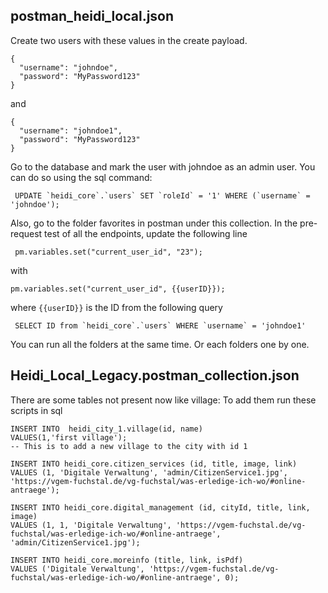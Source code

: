 
## postman_heidi_local.json
Create two users with these values in the create payload.
```
{
  "username": "johndoe",
  "password": "MyPassword123"
}
```
and

```
{
  "username": "johndoe1",
  "password": "MyPassword123"
}
```

Go to the database and mark the user with johndoe as an admin user. You can do so using the sql command:
```
 UPDATE `heidi_core`.`users` SET `roleId` = '1' WHERE (`username` = 'johndoe');
```

Also, go to the folder favorites in postman under this collection.
In the pre-request test of all the endpoints, update the following line
```
 pm.variables.set("current_user_id", "23");
```
with 
```
pm.variables.set("current_user_id", {{userID}});
```

where `{{userID}}` is the ID from the following query


```
 SELECT ID from `heidi_core`.`users` WHERE `username` = 'johndoe1'
```

You can run all the folders at the same time. Or each folders one by one.


## Heidi_Local_Legacy.postman_collection.json

There are some tables not present now like village:
To add them run these scripts in sql

```
INSERT INTO  heidi_city_1.village(id, name) 
VALUES(1,'first village'); 
-- This is to add a new village to the city with id 1
```

```
INSERT INTO heidi_core.citizen_services (id, title, image, link)
VALUES (1, 'Digitale Verwaltung', 'admin/CitizenService1.jpg', 'https://vgem-fuchstal.de/vg-fuchstal/was-erledige-ich-wo/#online-antraege');
```

```
INSERT INTO heidi_core.digital_management (id, cityId, title, link, image)
VALUES (1, 1, 'Digitale Verwaltung', 'https://vgem-fuchstal.de/vg-fuchstal/was-erledige-ich-wo/#online-antraege', 'admin/CitizenService1.jpg');
```

```
INSERT INTO heidi_core.moreinfo (title, link, isPdf)
VALUES ('Digitale Verwaltung', 'https://vgem-fuchstal.de/vg-fuchstal/was-erledige-ich-wo/#online-antraege', 0);
```
